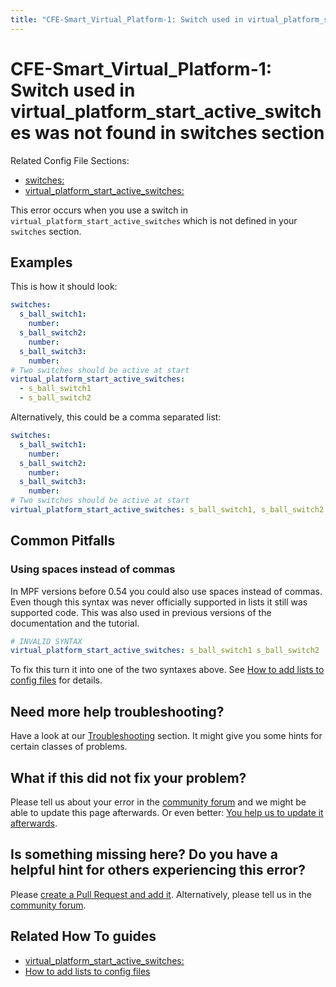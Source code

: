```yaml
---
title: "CFE-Smart_Virtual_Platform-1: Switch used in virtual_platform_start_active_switches was not found in switches section"
---
```


# CFE-Smart_Virtual_Platform-1: Switch used in virtual_platform_start_active_switches was not found in switches section

Related Config File Sections:

* [switches:](../config/switches.md)
* [virtual_platform_start_active_switches:](../config/virtual_platform_start_active_switches.md)

This error occurs when you use a switch in
`virtual_platform_start_active_switches` which is not defined in your
`switches` section.

## Examples

This is how it should look:

``` yaml
switches:
  s_ball_switch1:
    number:
  s_ball_switch2:
    number:
  s_ball_switch3:
    number:
# Two switches should be active at start
virtual_platform_start_active_switches:
  - s_ball_switch1
  - s_ball_switch2
```

Alternatively, this could be a comma separated list:

``` yaml
switches:
  s_ball_switch1:
    number:
  s_ball_switch2:
    number:
  s_ball_switch3:
    number:
# Two switches should be active at start
virtual_platform_start_active_switches: s_ball_switch1, s_ball_switch2
```

## Common Pitfalls

### Using spaces instead of commas

In MPF versions before 0.54 you could also use spaces instead of commas.
Even though this syntax was never officially supported in lists it still
was supported code. This was also used in previous versions of the
documentation and the tutorial.

``` yaml
# INVALID SYNTAX
virtual_platform_start_active_switches: s_ball_switch1 s_ball_switch2  # note the space instead of a comma
```

To fix this turn it into one of the two syntaxes above. See
[How to add lists to config files](../config/instructions/lists.md) for details.

## Need more help troubleshooting?

Have a look at our [Troubleshooting](../troubleshooting/index.md) section. It might give you some hints for certain classes of
problems.

## What if this did not fix your problem?

Please tell us about your error in the [community forum](../community/index.md) and we might
be able to update this page afterwards. Or even better:
[You help us to update it afterwards](../about/help_docs.md).

## Is something missing here? Do you have a helpful hint for others experiencing this error?

Please
[create a Pull Request and add it](../about/help_docs.md). Alternatively, please tell us in the [community forum](../community/index.md).

## Related How To guides

* [virtual_platform_start_active_switches:](../config/virtual_platform_start_active_switches.md)
* [How to add lists to config files](../config/instructions/lists.md)
